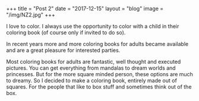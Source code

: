 +++
title = "Post 2"
date = "2017-12-15"
layout = "blog"
image = "/img/NZ2.jpg"
+++

I love to color. I always use the opportunity to color with a child in their coloring book (of course only if invited to do so).

In recent years more and more coloring books for adults became available and are a great pleasure for interested parties.

Most coloring books for adults are fantastic, well thought and executed pictures. You can get everything from mandalas to dream worlds and princesses. But for the more square minded person, these options are much to dreamy. So I decided to make a coloring book, entirely made out of squares. For the people that like to box stuff and sometimes think out of the box.
